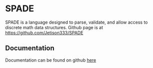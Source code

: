 # SPADE
SPADE is a language designed to parse, validate, and allow access to discrete math data structures. Github page is at https://github.com/Jetison333/SPADE

## Documentation
Documentation can be found on github [here](Documentation/index)


